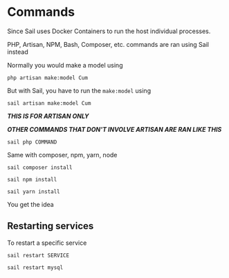 # Commands

Since Sail uses Docker Containers to run the host individual processes.

PHP, Artisan, NPM, Bash, Composer, etc. commands are ran using Sail instead

Normally you would make a model using

`php artisan make:model Cum`

But with Sail, you have to run the `make:model` using

`sail artisan make:model Cum`

***THIS IS FOR ARTISAN ONLY***

***OTHER COMMANDS THAT DON'T INVOLVE ARTISAN ARE RAN LIKE THIS***

`sail php COMMAND`

Same with composer, npm, yarn, node

`sail composer install`

`sail npm install`

`sail yarn install`

You get the idea

## Restarting services

To restart a specific service

`sail restart SERVICE`

`sail restart mysql`